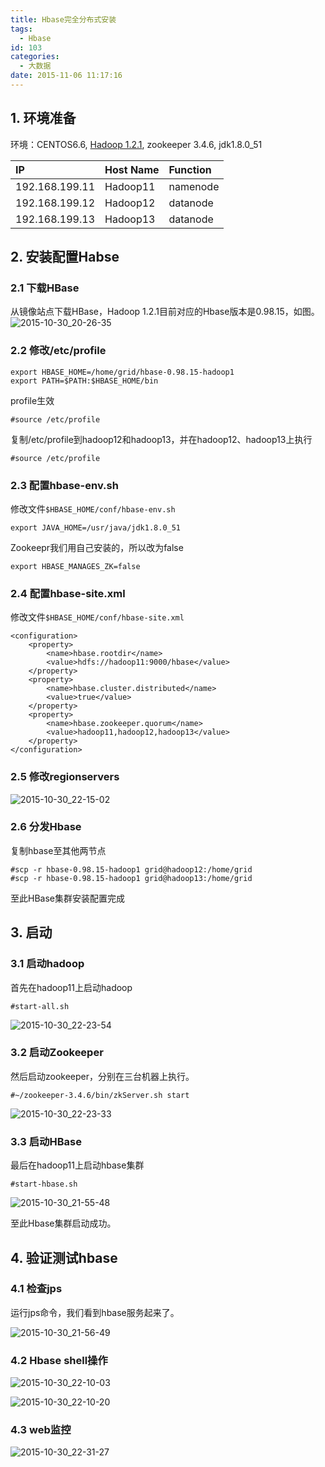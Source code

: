 ```yaml
---
title: Hbase完全分布式安装
tags:
  - Hbase
id: 103
categories:
  - 大数据
date: 2015-11-06 11:17:16
---
```

## 1. 环境准备
环境：CENTOS6.6, [Hadoop 1.2.1](/2015/10/26/hadoop1-2-1/), zookeeper 3.4.6, jdk1.8.0_51

|IP|Host Name|Function|
|:--|:--|:--|
|192.168.199.11|Hadoop11|namenode|
|192.168.199.12|Hadoop12|datanode|
|192.168.199.13|Hadoop13|datanode|

## 2. 安装配置Habse

### 2.1	下载HBase
从镜像站点下载HBase，Hadoop 1.2.1目前对应的Hbase版本是0.98.15，如图。
![2015-10-30_20-26-35](/uploads/2015/11/2015-10-30_20-26-35.png)

### 2.2	修改/etc/profile

	export HBASE_HOME=/home/grid/hbase-0.98.15-hadoop1
	export PATH=$PATH:$HBASE_HOME/bin

profile生效
	
	#source /etc/profile

复制/etc/profile到hadoop12和hadoop13，并在hadoop12、hadoop13上执行

	#source /etc/profile

### 2.3 配置hbase-env.sh

修改文件`$HBASE_HOME/conf/hbase-env.sh`

	export JAVA_HOME=/usr/java/jdk1.8.0_51

Zookeepr我们用自己安装的，所以改为false

	export HBASE_MANAGES_ZK=false

### 2.4 配置hbase-site.xml

修改文件`$HBASE_HOME/conf/hbase-site.xml`

	<configuration>
		<property>
			<name>hbase.rootdir</name>
			<value>hdfs://hadoop11:9000/hbase</value>
		</property>
		<property>
			<name>hbase.cluster.distributed</name>
			<value>true</value>
		</property>
		<property>
			<name>hbase.zookeeper.quorum</name>
			<value>hadoop11,hadoop12,hadoop13</value>
		</property>
	</configuration>

### 2.5 修改regionservers

![2015-10-30_22-15-02](/uploads/2015/11/2015-10-30_22-15-02.png)

### 2.6 分发Hbase
复制hbase至其他两节点

	#scp -r hbase-0.98.15-hadoop1 grid@hadoop12:/home/grid
	#scp -r hbase-0.98.15-hadoop1 grid@hadoop13:/home/grid
至此HBase集群安装配置完成

## 3. 启动
### 3.1 启动hadoop

首先在hadoop11上启动hadoop

	#start-all.sh

![2015-10-30_22-23-54](/uploads/2015/11/2015-10-30_22-23-54.png)

### 3.2 启动Zookeeper
然后启动zookeeper，分别在三台机器上执行。

	#~/zookeeper-3.4.6/bin/zkServer.sh start

![2015-10-30_22-23-33](/uploads/2015/11/2015-10-30_22-23-33.png)

### 3.3 启动HBase
最后在hadoop11上启动hbase集群

	#start-hbase.sh

![2015-10-30_21-55-48](/uploads/2015/11/2015-10-30_21-55-48.png)

至此Hbase集群启动成功。

## 4. 验证测试hbase

### 4.1 检查jps
运行jps命令，我们看到hbase服务起来了。

![2015-10-30_21-56-49](/uploads/2015/11/2015-10-30_21-56-49.png)

### 4.2 Hbase shell操作

![2015-10-30_22-10-03](/uploads/2015/11/2015-10-30_22-10-03.png)

![2015-10-30_22-10-20](/uploads/2015/11/2015-10-30_22-10-20.png)

### 4.3 web监控

![2015-10-30_22-31-27](/uploads/2015/11/2015-10-30_22-31-27.png)
